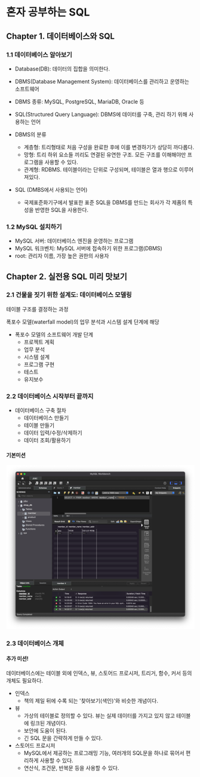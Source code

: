 # 혼자 공부하는 SQL

## Chapter 1. 데이터베이스와 SQL

### 1.1 데이터베이스 알아보기

- Database(DB): 데이터의 집합을 의미한다.
- DBMS(Database Management System): 데이터베이스를 관리하고 운영하는 소프트웨어
- DBMS 종류: MySQL, PostgreSQL, MariaDB, Oracle 등
- SQL(Structured Query Language): DBMS에 데이터를 구축, 관리 하기 위해 사용하는 언어

- DBMS의 분류
  - 계층형: 트리형태로 처음 구성을 완료한 후에 이를 변경하기가 상당히 까다롭다.
  - 망형: 트리 하위 요소들 끼리도 연결된 유연한 구조. 모든 구조를 이해해야만 프로그램을 사용할 수 있다.
  - 관계형: RDBMS. 테이블이라는 단위로 구성되며, 테이블은 열과 행으로 이루어져있다.

- SQL (DMBS에서 사용되는 언어)
  - 국제표준화기구에서 발표한 표준 SQL을 DBMS를 만드는 회사가 각 제품의 특성을 반영한 SQL을 사용한다.

### 1.2 MySQL 설치하기

- MySQL 서버: 데이터베이스 엔진을 운영하는 프로그램
- MySQL 워크벤치: MySQL 서버에 접속하기 위한 프로그램(DBMS)
- root: 관리자 이름, 가장 높은 권한의 사용자

## Chapter 2. 실전용 SQL 미리 맛보기

### 2.1 건물을 짓기 위한 설계도: 데이터베이스 모델링

테이블 구조를 결정하는 과정

폭포수 모델(waterfall model)의 업무 분석과 시스템 설계 단계에 해당

- 폭포수 모델의 소프트웨어 개발 단계
  - 프로젝트 계획
  - 업무 분석
  - 시스템 설계
  - 프로그램 구현
  - 테스트
  - 유지보수

### 2.2 데이터베이스 시작부터 끝까지

- 데이터베이스 구축 절차
  - 데이터베이스 만들기
  - 테이블 만들기
  - 데이터 입력/수정/삭제하기
  - 데이터 조회/활용하기

#### 기본미션

![img.png](images/img.png)

### 2.3 데이터베이스 개체

#### 추가 미션!
데이터베이스에는 테이블 외에 인덱스, 뷰, 스토어드 프로시저, 트리거, 함수, 커서 등의 개체도 필요하다.

- 인덱스
  - 책의 제일 뒤에 수록 되는 '찾아보기(색인)'와 비슷한 개념이다.
- 뷰
  - 가상의 테이블로 정의할 수 있다. 뷰는 실제 데이터를 가지고 있지 않고 테이블에 링크된 개념이다.
  - 보안에 도움이 된다.
  - 긴 SQL 문을 간략하게 만들 수 있다.
- 스토어드 프로시저
  - MySQL에서 제공하는 프로그래밍 기능, 여러개의 SQL문을 하나로 묶어서 편리하게 사용할 수 있다.
  - 연산식, 조건문, 반복문 등을 사용할 수 있다.